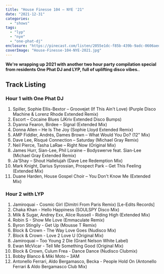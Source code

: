 ```yaml
---
title: "House Finesse 104 – NYE '21"
date: "2021-12-31"
categories: 
  - "shows"
tags: 
  - "lyp"
  - "nye"
  - "one-phat-dj"
enclosure: "https://pinecast.com/listen/2055e1dc-f85b-439b-9adc-0606aed49fbb.mp3 175877572 audio/mpeg "
coverImage: "House-Finesse-104-NYE-2021.jpg"
---
```


**We're wrapping up 2021 with another two hour party compilation special from residents One Phat DJ and LYP, full of uplifting disco vibes.**.

## Track Listing

### Hour 1 with One Phat DJ

1. Spiller, Sophie Ellis-Bextor – Groovejet (If This Ain't Love) (Purple Disco Machine & Lorenz Rhode Extended Remix)
2. Escort – Cocaine Blues (JKriv Extended Disco Bumps)
3. Dyanna Fearon, Birdee – Signal (Extended Mix)
4. Donna Allen – He Is The Joy (Sophie Lloyd Extended Remix)
5. AMP Fiddler, Andrés, Dames Brown – What Would You Do? (12" Mix)
6. Dave Lee, Risqué Connection – Saturday (Michael Gray Remix)
7. Neil Pierce, Tasha LaRae – Right Now (Original Mix)
8. James Hurr, Sian-Lee, Phil Loraine – Bodyswerve feat. Sian-Lee (Michael Gray Extended Remix)
9. Ja'Shay – Shout Hallelujah (Dave Lee Redemption Mix)
10. Mark Knight, Darius Syrossian, Prospect Park – Get This Feeling (Extended Mix)
11. Duane Harden, House Gospel Choir – You Don't Know Me (Extended Mix)

### Hour 2 with LYP

1. Jamiroquai - Cosmic Girl (Dimitri From Paris Remix) \[Le-Edits Records\]
2. Chaka Khan - Hello Happiness (SOULSPY Disco Mix)
3. Milk & Sugar, Andrey Exx, Alice Russell - Riding High (Extended Mix)
4. Robin S - Show Me Love (Emmaculate Remix)
5. Byron Stingily - Get Up (Mousse T Remix)
6. Block & Crown - The Way Love Goes (Nudisco Mix)
7. Block & Crown - Love 2 Love U (Original Mix)
8. Jamiroquai – Too Young 2 Die (Grant Nelson White Label)
9. Ewan McVicar - Tell Me Something Good (Original Mix)
10. Block & Crown, Culum Frea - Dance Dance (Nudisco Clubmix)
11. Bobby Blanco & Miki Moto – 3AM
12. Antonello Ferrari, Aldo Bergamasco, Becka - People Hold On (Antonello Ferrari & Aldo Bergamasco Club Mix)
